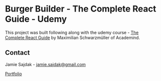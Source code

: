 # Burger Builder - The Complete React Guide - Udemy

This project was built following along with the udemy course - [The Complete React Guide](https://www.udemy.com/course/react-the-complete-guide-incl-redux/) by Maximilian Schwarzmüller of Academind.

## Contact

Jamie Sajdak - jamie.sajdak@gmail.com

[Portfolio](https://www.jamiesajdak.com/)

